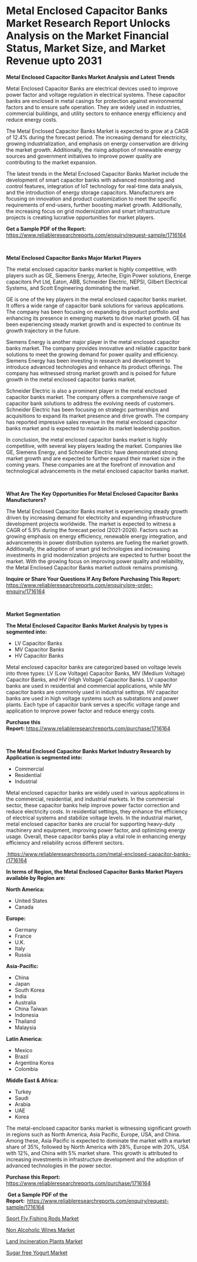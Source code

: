 <p><h1>Metal Enclosed Capacitor Banks Market Research Report Unlocks Analysis on the Market Financial Status, Market Size, and Market Revenue upto 2031</h1></p><p><strong>Metal Enclosed Capacitor Banks Market Analysis and Latest Trends</strong></p>
<p><p>Metal Enclosed Capacitor Banks are electrical devices used to improve power factor and voltage regulation in electrical systems. These capacitor banks are enclosed in metal casings for protection against environmental factors and to ensure safe operation. They are widely used in industries, commercial buildings, and utility sectors to enhance energy efficiency and reduce energy costs.</p><p>The Metal Enclosed Capacitor Banks Market is expected to grow at a CAGR of 12.4% during the forecast period. The increasing demand for electricity, growing industrialization, and emphasis on energy conservation are driving the market growth. Additionally, the rising adoption of renewable energy sources and government initiatives to improve power quality are contributing to the market expansion.</p><p>The latest trends in the Metal Enclosed Capacitor Banks Market include the development of smart capacitor banks with advanced monitoring and control features, integration of IoT technology for real-time data analysis, and the introduction of energy storage capacitors. Manufacturers are focusing on innovation and product customization to meet the specific requirements of end-users, further boosting market growth. Additionally, the increasing focus on grid modernization and smart infrastructure projects is creating lucrative opportunities for market players.</p></p>
<p><strong>Get a Sample PDF of the Report:&nbsp;</strong> <a href="https://www.reliableresearchreports.com/enquiry/request-sample/1716164">https://www.reliableresearchreports.com/enquiry/request-sample/1716164</a></p>
<p>&nbsp;</p>
<p><strong>Metal Enclosed Capacitor Banks Major Market Players</strong></p>
<p><p>The metal enclosed capacitor banks market is highly competitive, with players such as GE, Siemens Energy, Arteche, Elgin Power solutions, Energe capacitors Pvt Ltd, Eaton, ABB, Schneider Electric, NEPSI, Gilbert Electrical Systems, and Scott Engineering dominating the market.</p><p>GE is one of the key players in the metal enclosed capacitor banks market. It offers a wide range of capacitor bank solutions for various applications. The company has been focusing on expanding its product portfolio and enhancing its presence in emerging markets to drive market growth. GE has been experiencing steady market growth and is expected to continue its growth trajectory in the future.</p><p>Siemens Energy is another major player in the metal enclosed capacitor banks market. The company provides innovative and reliable capacitor bank solutions to meet the growing demand for power quality and efficiency. Siemens Energy has been investing in research and development to introduce advanced technologies and enhance its product offerings. The company has witnessed strong market growth and is poised for future growth in the metal enclosed capacitor banks market.</p><p>Schneider Electric is also a prominent player in the metal enclosed capacitor banks market. The company offers a comprehensive range of capacitor bank solutions to address the evolving needs of customers. Schneider Electric has been focusing on strategic partnerships and acquisitions to expand its market presence and drive growth. The company has reported impressive sales revenue in the metal enclosed capacitor banks market and is expected to maintain its market leadership position.</p><p>In conclusion, the metal enclosed capacitor banks market is highly competitive, with several key players leading the market. Companies like GE, Siemens Energy, and Schneider Electric have demonstrated strong market growth and are expected to further expand their market size in the coming years. These companies are at the forefront of innovation and technological advancements in the metal enclosed capacitor banks market.</p></p>
<p>&nbsp;</p>
<p><strong>What Are The Key Opportunities For Metal Enclosed Capacitor Banks Manufacturers?</strong></p>
<p><p>The Metal Enclosed Capacitor Banks market is experiencing steady growth driven by increasing demand for electricity and expanding infrastructure development projects worldwide. The market is expected to witness a CAGR of 5.9% during the forecast period (2021-2026). Factors such as growing emphasis on energy efficiency, renewable energy integration, and advancements in power distribution systems are fueling the market growth. Additionally, the adoption of smart grid technologies and increasing investments in grid modernization projects are expected to further boost the market. With the growing focus on improving power quality and reliability, the Metal Enclosed Capacitor Banks market outlook remains promising.</p></p>
<p><strong>Inquire or Share Your Questions If Any Before Purchasing This Report:</strong> <a href="https://www.reliableresearchreports.com/enquiry/pre-order-enquiry/1716164">https://www.reliableresearchreports.com/enquiry/pre-order-enquiry/1716164</a></p>
<p>&nbsp;</p>
<p><strong>Market Segmentation</strong></p>
<p><strong>The Metal Enclosed Capacitor Banks Market Analysis by types is segmented into:</strong></p>
<p><ul><li>LV Capacitor Banks</li><li>MV Capacitor Banks</li><li>HV Capacitor Banks</li></ul></p>
<p><p>Metal enclosed capacitor banks are categorized based on voltage levels into three types: LV (Low Voltage) Capacitor Banks, MV (Medium Voltage) Capacitor Banks, and HV (High Voltage) Capacitor Banks. LV capacitor banks are used in residential and commercial applications, while MV capacitor banks are commonly used in industrial settings. HV capacitor banks are used in high voltage systems such as substations and power plants. Each type of capacitor bank serves a specific voltage range and application to improve power factor and reduce energy costs.</p></p>
<p><strong>Purchase this Report:&nbsp;</strong><a href="https://www.reliableresearchreports.com/purchase/1716164">https://www.reliableresearchreports.com/purchase/1716164</a></p>
<p>&nbsp;</p>
<p><strong>The Metal Enclosed Capacitor Banks Market Industry Research by Application is segmented into:</strong></p>
<p><ul><li>Commercial</li><li>Residential</li><li>Industrial</li></ul></p>
<p><p>Metal enclosed capacitor banks are widely used in various applications in the commercial, residential, and industrial markets. In the commercial sector, these capacitor banks help improve power factor correction and reduce electricity costs. In residential settings, they enhance the efficiency of electrical systems and stabilize voltage levels. In the industrial market, metal enclosed capacitor banks are crucial for supporting heavy-duty machinery and equipment, improving power factor, and optimizing energy usage. Overall, these capacitor banks play a vital role in enhancing energy efficiency and reliability across different sectors.</p></p>
<p><a href="https://www.reliableresearchreports.com/metal-enclosed-capacitor-banks-r1716164">&nbsp;https://www.reliableresearchreports.com/metal-enclosed-capacitor-banks-r1716164</a></p>
<p><strong>In terms of Region, the Metal Enclosed Capacitor Banks Market Players available by Region are:</strong></p>
<p>
    <p> <strong> North America: </strong>
        <ul>
            <li>United States</li>
            <li>Canada</li>
        </ul>
        </p> 
    <p> <strong> Europe: </strong>
        <ul>
            <li>Germany</li>
            <li>France</li>
            <li>U.K.</li>
            <li>Italy</li>
            <li>Russia</li>
        </ul>
        </p> 
    <p> <strong> Asia-Pacific: </strong>
        <ul>
            <li>China</li>
            <li>Japan</li>
            <li>South Korea</li>
            <li>India</li>
            <li>Australia</li>
            <li>China Taiwan</li>
            <li>Indonesia</li>
            <li>Thailand</li>
            <li>Malaysia</li>
        </ul>
        </p> 
    <p> <strong> Latin America: </strong>
        <ul>
            <li>Mexico</li>
            <li>Brazil</li>
            <li>Argentina Korea</li>
            <li>Colombia</li>
        </ul>
        </p> 
    <p> <strong> Middle East & Africa: </strong>
        <ul>
            <li>Turkey</li>
            <li>Saudi</li>
            <li>Arabia</li>
            <li>UAE</li>
            <li>Korea</li>
        </ul>
    </p>
    </p>
<p><p>The metal-enclosed capacitor banks market is witnessing significant growth in regions such as North America, Asia Pacific, Europe, USA, and China. Among these, Asia Pacific is expected to dominate the market with a market share of 35%, followed by North America with 28%, Europe with 20%, USA with 12%, and China with 5% market share. This growth is attributed to increasing investments in infrastructure development and the adoption of advanced technologies in the power sector.</p></p>
<p><strong>Purchase this Report: </strong><a href="https://www.reliableresearchreports.com/purchase/1716164">https://www.reliableresearchreports.com/purchase/1716164</a></p>
<p>&nbsp;<strong>Get a Sample PDF of the Report:&nbsp;&nbsp;</strong><a href="https://www.reliableresearchreports.com/enquiry/request-sample/1716164">https://www.reliableresearchreports.com/enquiry/request-sample/1716164</a></p>
<p><strong></strong></p>
<p><p><a href="https://medium.com/@liam.mcgrath5645/global-sport-fly-fishing-rods-market-size-is-expected-to-reach-at-a-cagr-of-4-9-782dfda82988">Sport Fly Fishing Rods Market</a></p><p><a href="https://github.com/Bryanturray6576/Market-Research-Report-List-1/blob/main/non-alcoholic-wines-market.md">Non Alcoholic Wines Market</a></p><p><a href="https://medium.com/@dannellbugess3/land-incineration-plants-market-investigation-industry-evolution-and-forecast-till-2031-b713f6bf6099">Land Incineration Plants Market</a></p><p><a href="https://github.com/xvyfpyhu18/Market-Research-Report-List-1/blob/main/sugar-free-yogurt-market.md">Sugar free Yogurt Market</a></p></p>